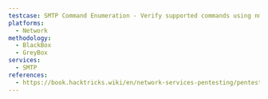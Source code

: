 ```yaml
---
testcase: SMTP Command Enumeration - Verify supported commands using nmap -p 25 --script smtp-commands <IP>
platforms: 
  - Network
methodology: 
  - BlackBox
  - GreyBox
services:
  - SMTP
references:
  - https://book.hacktricks.wiki/en/network-services-pentesting/pentesting-smtp/index.html
---
```


